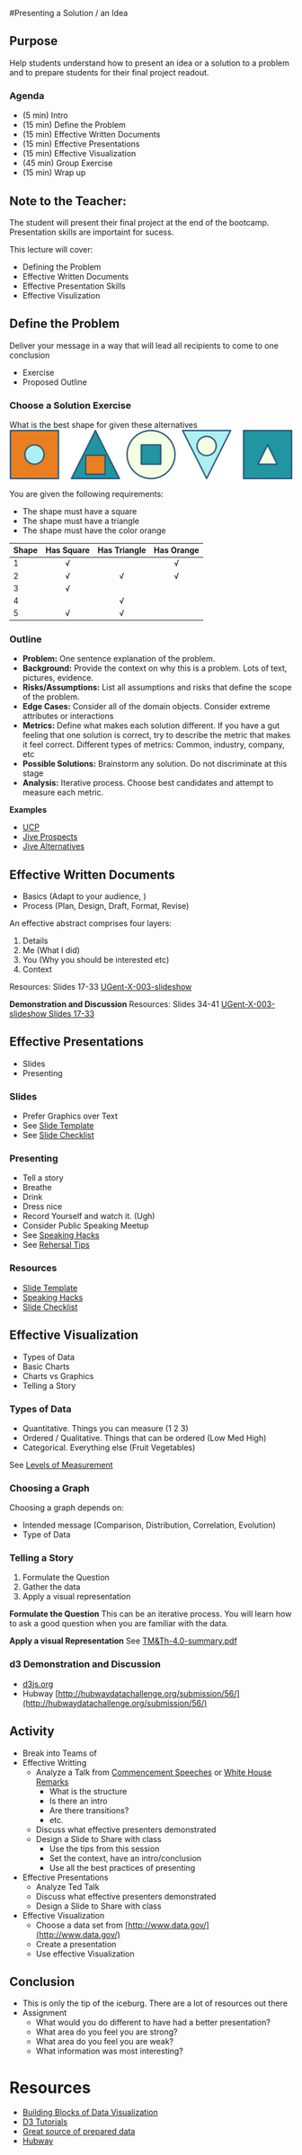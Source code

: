 #Presenting a Solution / an Idea

## Purpose
Help students understand how to present an idea or a solution to a problem and to prepare students for their final project readout.

### Agenda

- (5 min) Intro
- (15 min) Define the Problem
- (15 min) Effective Written Documents
- (15 min) Effective Presentations
- (15 min) Effective Visualization
- (45 min) Group Exercise
- (15 min) Wrap up

## Note to the Teacher: 

The student will present their final project at the end of the bootcamp. Presentation skills are importaint for sucess.

This lecture will cover:
* Defining the Problem
* Effective Written Documents
* Effective Presentation Skills
* Effective Visulization

## Define the Problem

Deliver your message in a way that will lead all recipients to come to one conclusion

- Exercise
- Proposed Outline

### Choose a Solution Exercise

What is the best shape for given these alternatives
<img src="shapes.jpg" alt="Shapes">

You are given the following requirements:

* The shape must have a square
* The shape must have a triangle
* The shape must have the color orange

| Shape | Has Square | Has Triangle  | Has Orange |
| ------| :----------: | :-------------: | :----------: |
| 1 | &nbsp;&nbsp;√&nbsp;&nbsp; | | &nbsp;&nbsp;√&nbsp;&nbsp;  |
| 2 | &nbsp;&nbsp;√&nbsp;&nbsp; |  &nbsp;&nbsp;√&nbsp;&nbsp;  | &nbsp;&nbsp;√&nbsp;&nbsp;  |
| 3 | &nbsp;&nbsp;√&nbsp;&nbsp; |  | 
| 4 |  | &nbsp;&nbsp;√&nbsp;&nbsp; |   |
| 5 | &nbsp;&nbsp;√&nbsp;&nbsp; | &nbsp;&nbsp;√&nbsp;&nbsp; |  |

### Outline

- **Problem:** One sentence explanation of the problem. 
- **Background:** Provide the context on why this is a problem. Lots of text, pictures, evidence.
- **Risks/Assumptions:** List all assumptions and risks that define the scope of the problem.
- **Edge Cases:** Consider all of the domain objects. Consider extreme attributes or interactions
- **Metrics:** Define what makes each solution different. If you have a gut feeling that one solution is correct, try to describe the metric that makes it feel correct. Different types of metrics: Common, industry, company, etc
- **Possible Solutions:** Brainstorm any solution. Do not discriminate at this stage
- **Analysis:** Iterative process. Choose best candidates and attempt to measure each metric.

**Examples**

- [UCP](https://wiki.apollogrp.edu/display/forward/Unified+Communication+Strategy)
- [Jive Prospects](https://wiki.apollogrp.edu/display/forward/Jive+Prospects)
- [Jive Alternatives](https://wiki.apollogrp.edu/display/forward/Jive+Alternatives)

## Effective Written Documents

- Basics (Adapt to your audience, )
- Process (Plan, Design, Draft, Format, Revise)

An effective abstract comprises four layers:

1. Details
2. Me (What I did)
3. You (Why you should be interested etc)
4. Context

Resources:  Slides 17-33 [UGent-X-003-slideshow](UGent-X-003-slideshow.pdf)

**Demonstration and Discussion**
Resources: Slides 34-41 [UGent-X-003-slideshow Slides 17-33](UGent-X-003-slideshow.pdf)

## Effective Presentations

- Slides
- Presenting

### Slides
- Prefer Graphics over Text
- See [Slide Template](TM&Th-3.2-template.pdf)
- See [Slide Checklist](TM&Th-3.3-checklist.pdf)

### Presenting
- Tell a story
- Breathe
- Drink
- Dress nice
- Record Yourself and watch it. (Ugh)
- Consider Public Speaking Meetup
- See [Speaking Hacks](http://www.speakinghacks.com/)
- See [Rehersal Tips](Rehersal.txt)

### Resources
- [Slide Template](TM&Th-3.2-template.pdf)
- [Speaking Hacks](http://www.speakinghacks.com/)
- [Slide Checklist](TM&Th-3.3-checklist.pdf)

## Effective Visualization

- Types of Data
- Basic Charts
- Charts vs Graphics
- Telling a Story

### Types of Data

- Quantitative. Things you can measure (1 2 3)
- Ordered / Qualitative. Things that can be ordered (Low Med High)
- Categorical. Everything else (Fruit Vegetables)

See [Levels of Measurement](http://en.wikipedia.org/wiki/Level_of_measurement)

### Choosing a Graph
Choosing a graph depends on:
- Intended message (Comparison, Distribution, Correlation, Evolution)
- Type of Data 

### Telling a Story

1. Formulate the Question
2. Gather the data
3. Apply a visual representation

**Formulate the Question**
This can be an iterative process. You will learn how to ask a good question when you are familiar with the data.

**Apply a visual Representation**
See [TM&Th-4.0-summary.pdf](TM&Th-4.0-summary.pdf)

### d3 Demonstration and Discussion
- [d3js.org](http://d3js.org/)
- Hubway [http://hubwaydatachallenge.org/submission/56/](http://hubwaydatachallenge.org/submission/56/)

## Activity
- Break into Teams of
- Effective Writting
	- Analyze a Talk from [Commencement Speeches](http://apps.npr.org/commencement/) or [White House Remarks](http://www.whitehouse.gov/briefing-room/speeches-and-remarks)
		- What is the structure
		- Is there an intro
		- Are there transitions?
		- etc.
	- Discuss what effective presenters demonstrated
	- Design a Slide to Share with class
		- Use the tips from this session
		- Set the context, have an intro/conclusion
		- Use all the best practices of presenting
- Effective Presentations
	- Analyze Ted Talk
	- Discuss what effective presenters demonstrated
	- Design a Slide to Share with class
- Effective Visualization
	- Choose a data set from [http://www.data.gov/](http://www.data.gov/)
	- Create a presentation
	- Use effective Visualization

## Conclusion
- This is only the tip of the iceburg. There are a lot of resources out there
- Assignment
	- What would you do different to have had a better presentation?
	- What area do you feel you are strong?
	- What area do you feel you are weak?
	- What information was most interesting?

# Resources

- [Building Blocks of Data Visualization](http://www.targetprocess.com/articles/visual-encoding.html)
- [D3 Tutorials](http://alignedleft.com/tutorials/d3)
- [Great source of prepared data](http://www.data.gov/)
- [Hubway]()


